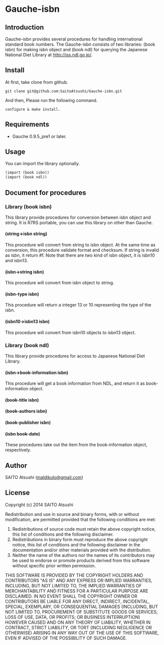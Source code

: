 # Gauche-isbn

## Introduction
Gauche-isbn provides several procedures for handling international standard book numbers.
The Gauche-isbn consists of two libraries: (book isbn) for making isbn object and (book ndl) for querying the Japanese National Diet Library at http://iss.ndl.go.jp/.

## Install
At first, take clone from github.

```console
git clone git@github.com:SaitoAtsushi/Gauche-isbn.git
```
And then, Please run the following command.

```console
configure & make install.
```

## Requirements
- Gauche 0.9.5_pre1 or later.

## Usage
You can import the library optionally.

```scheme
(import (book isbn))
(import (book ndl))
```

## Document for procedures

### Library (book isbn)
This library provide procedures for conversion between isbn object and string.
It is R7RS portable, you can use this library on other than Gauche.

#### (string->isbn string)
This procedure will convert from string to isbn object.
At the same time as conversion, this procedure validate format and checksum.
If string is invalid as isbn, it return #f.
Note that there are two kind of isbn object, it is isbn10 and isbn13.

#### (isbn->string isbn)
This procedure will convert from isbn object to string.

#### (isbn-type isbn)
This procedure will return a integer 13 or 10 representing the type of the isbn.

#### (isbn10->isbn13 isbn)
This procedure will convert from isbn10 objects to isbn13 object.

### Library (book ndl)
This library provide procedures for access to Japanese National Diet Library.

#### (isbn->book-information isbn)
This procedure will get a book information from NDL, and return it as book-information object.

#### (book-title isbn)
#### (book-authors isbn)
#### (book-publisher isbn)
#### (isbn book-date)
These procedures take out the item from the book-information object, respectively.

## Author
SAITO Atsushi (maldikulo@gmail.com)

## License
Copyright (c) 2014 SAITO Atsushi

Redistribution and use in source and binary forms, with or without modification, are permitted provided that the following conditions are met:

1. Redistributions of source code must retain the above copyright notice, this list of conditions and the following disclaimer.
2. Redistributions in binary form must reproduce the above copyright notice, this list of conditions and the following disclaimer in the documentation and/or other materials provided with the distribution.
3. Neither the name of the authors nor the names of its contributors may be used to endorse or promote products derived from this software without specific prior written permission.

THIS SOFTWARE IS PROVIDED BY THE COPYRIGHT HOLDERS AND CONTRIBUTORS "AS IS" AND ANY EXPRESS OR IMPLIED WARRANTIES, INCLUDING, BUT NOT LIMITED TO, THE IMPLIED WARRANTIES OF MERCHANTABILITY AND FITNESS FOR A PARTICULAR PURPOSE ARE DISCLAIMED.
IN NO EVENT SHALL THE COPYRIGHT OWNER OR CONTRIBUTORS BE LIABLE FOR ANY DIRECT, INDIRECT, INCIDENTAL, SPECIAL, EXEMPLARY, OR CONSEQUENTIAL DAMAGES (INCLUDING, BUT NOT LIMITED TO, PROCUREMENT OF SUBSTITUTE GOODS OR SERVICES; LOSS OF USE, DATA, OR PROFITS; OR BUSINESS INTERRUPTION) HOWEVER CAUSED AND ON ANY THEORY OF LIABILITY, WHETHER IN CONTRACT, STRICT LIABILITY, OR TORT (INCLUDING NEGLIGENCE OR OTHERWISE) ARISING IN ANY WAY OUT OF THE USE OF THIS SOFTWARE, EVEN IF ADVISED OF THE POSSIBILITY OF SUCH DAMAGE.

